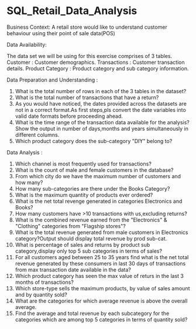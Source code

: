 # SQL_Retail_Data_Analysis
Business Context:
A retail store would like to understand customer behaviour using their point of sale data(POS)

Data Availability:

The data set we will be using for this exercise comprises of 3 tables.
Customer : Customer demographics.
Transactions : Customer transaction details.
Product Category : Product category and sub category information.

Data Preparation and Understanding :

1. What is the total number of rows in each of the 3 tables in the dataset?
2. What is the total number of transactions that have a return?
3. As you would have noticed, the dates provided across the datasets are not in a correct format.As first steps,pls convert the date variables into valid date formats before proceeding ahead.
4. What is the time range of the transaction data available for the analysis? Show the output in number of days,months and years simultaneously in different columns.
5. Which product category does the sub-category "DIY" belong to?

Data Analysis :

1. Which channel is most frequently used for transactions?
2. What is the count of male and female customers in the database?
3. From  which city do we have the maximum number of customers and how many?
4. How many sub-categories are there under the Books Category?
5. What is the maximum quantity of products ever ordered?
6. What is the net total revenge generated in categories Electronics and Books?
7. How many customers have >10 transactions with us,excluding returns?
8. What is the combined revenue earned from the "Electronics" & "Clothing" categories from "Flagship stores"?
9. What is the total revenue generated from male customers in Electronics category?Output should display total revenue by prod sub-cat.
10. What is percentage of sales and returns by product sub category,display only top 5 sub categories in terms of sales?
11. For all customers aged between 25 to 35 years find what is the net total revenue generated by these consumers in last 30 days of transactions from max transaction date available in the data?
12. Which product category has seen the max value of returs in the last 3 months of transactions?
13. Which store-type sells the maximum products, by value of sales amount and by quantity sold?
14. What are the categories for which average revenue is above the overall average.
15. Find the average and total revenue by each subcategory for the categories which are among top 5 categories in terms of quantity sold?


